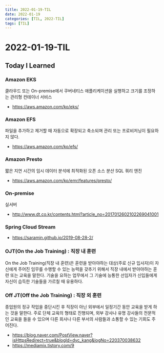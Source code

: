 ```yaml
---
title: 2022-01-19-TIL
date: 2022-01-19
categories: [TIL, 2022-TIL]
tags: [TIL]
---
```


# 2022-01-19-TIL

## Today I Learned

### Amazon EKS
클라우드 또는 On-premise에서 쿠버네티스 애플리케이션을 실행하고 크기를 조정하는 관리형 컨테이너 서비스

- https://aws.amazon.com/ko/eks/

### Amazon EFS
파일을 추가하고 제거할 때 자동으로 확장되고 축소되며 관리 또는 프로비저닝이 필요하지 않다.

- https://aws.amazon.com/ko/efs/

### Amazon Presto
짧은 지연 시간의 임시 데이터 분석에 최적화된 오픈 소스 분산 SQL 쿼리 엔진

- https://aws.amazon.com/ko/emr/features/presto/

### On-premise
실서버

- http://www.dt.co.kr/contents.html?article_no=2017012602102269041001

### Spring Cloud Stream

- https://saramin.github.io/2019-08-28-2/

### OJT(On the Job Training) : 직장 내 훈련
On the Job Training(직장 내 훈련)은 훈련을 받아야하는 대상(주로 신규 입사자)이 자신에게 주어진 임무를 수행할 수 있는 능력을 갖추기 위해서 직장 내에서 받아야하는 훈련 또는 교육을 말한다. 기술을 요하는 업무에서 그 기술에 능통한 선임자가 신입들에게 자신이 습득한 기술들을 가르칠 때 유용하다.

### Off JT(Off the Job Training) : 직장 외 훈련
종업원의 정규 작업을 중단시킨 후 직장이 아닌 외부에서 일정기간 동안 교육을 받게 하는 것을 말한다. 주로 단체 교육의 형태로 진행되며, 외부 강사나 유명 강사들의 전문적인 교육을 들을 수 있으며 다른 회사나 다른 부서의 사람들과 소통할 수 있는 기회도 주어진다.

- https://blog.naver.com/PostView.naver?isHttpsRedirect=true&blogId=dyc_kang&logNo=220370038632
- https://mediamix.tistory.com/9
